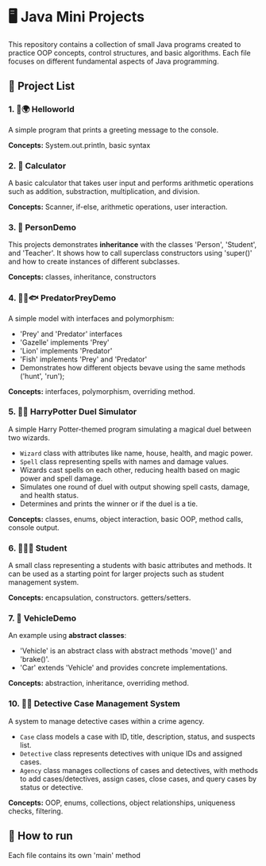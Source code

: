 # 🖥️ Java Mini Projects
This repository contains a collection of small Java programs created to practice OOP concepts, control structures, and basic algorithms.
Each file focuses on different fundamental aspects of Java programming.

## 📁 Project List

### 1. 👋🌍 Helloworld
A simple program that prints a greeting message to the console.

**Concepts:** System.out.println, basic syntax

### 2. 🧮 Calculator
A basic calculator that takes user input and performs arithmetic operations such as addition, substraction, multiplication, and division.

**Concepts:** Scanner, if-else, arithmetic operations, user interaction.

### 3. 👤 PersonDemo
This projects demonstrates **inheritance**  with the classes 'Person', 'Student', and 'Teacher'. It shows how to call superclass constructors using 'super()' and how to create instances of different subclasses.

**Concepts:** classes, inheritance, constructors


### 4. 🦌🦁🐟️ PredatorPreyDemo
A simple model with interfaces and polymorphism:

- 'Prey' and 'Predator' interfaces
- 'Gazelle' implements 'Prey'
- 'Lion' implements 'Predator'
- 'Fish' implements 'Prey' and 'Predator'
- Demonstrates how different objects bevave using the same methods ('hunt', 'run');

**Concepts:** interfaces, polymorphism, overriding method.

### 5. 🧙‍♂️ HarryPotter Duel Simulator  
A simple Harry Potter-themed program simulating a magical duel between two wizards.

- `Wizard` class with attributes like name, house, health, and magic power.  
- `Spell` class representing spells with names and damage values.  
- Wizards cast spells on each other, reducing health based on magic power and spell damage.  
- Simulates one round of duel with output showing spell casts, damage, and health status.  
- Determines and prints the winner or if the duel is a tie.

**Concepts:** classes, enums, object interaction, basic OOP, method calls, console output.



### 6. 🧑🏻‍🎓 Student 
A small class representing a students with basic attributes and methods. It can be used as a starting point for larger projects such as student management system.

**Concepts:** encapsulation, constructors. getters/setters.

### 7. 🚗 VehicleDemo
An example using **abstract classes**:

- 'Vehicle' is an abstract class with abstract methods 'move()' and 'brake()'.
- 'Car' extends 'Vehicle' and provides concrete implementations.

**Concepts:** abstraction, inheritance, overriding method.

### 10. 🕵️‍♂️ Detective Case Management System  
A system to manage detective cases within a crime agency.

- `Case` class models a case with ID, title, description, status, and suspects list.  
- `Detective` class represents detectives with unique IDs and assigned cases.  
- `Agency` class manages collections of cases and detectives, with methods to add cases/detectives, assign cases, close cases, and query cases by status or detective.

**Concepts:** OOP, enums, collections, object relationships, uniqueness checks, filtering.


## 📌 How to run
Each file contains its own 'main' method


